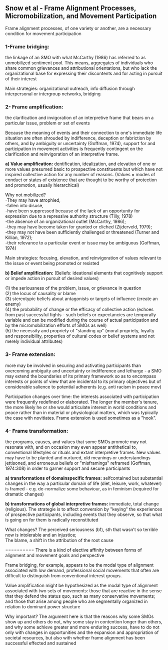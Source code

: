 ## Snow et al - Frame Alignment Processes, Micromobilization, and Movement Participation

Frame alignment processes, of one variety or another, are a necessary condition for movement participation

### 1-Frame bridging:     
the linkage of an SMO with what McCarthy (1986) has
referred to as unmobilized sentiment pool. This means,  aggregates of individuals who share common grievances and attributional orientations, but who lack the organizational base for expressing their discontents and for acting in pursuit of their interest

Main strategies: organizational outreach, info diffusion through interpersonal or intergroup networks, bridging

### 2- Frame amplification:    
the clarification and invigoration of an interpretive frame that bears on a particular issue, problem or set of events

Because the meaning of events and their connection to one's immediate life situation are often shrouded by indifference, deception or
fabriction by others, and by ambiguity or uncertainty (Goffman, 1974), support for and participation in movement activities is frequently contingent on the clarification and reinvigoration of an interpretive frame.

**a) Value amplification:** dentification, idealization, and elevation of one or more values presumed basic to prospective constituents but which have not inspired collective action for any number of reasons.  (Values = modes of conduct or states of existence that are thought to be worthy of protection and promotion, usually hierarchical) 

Why not mobilized?     
-They may have atrophied,      
-fallen into disuse,     
-have been suppressed because of the lack of an opportunity for expression due to a repressive authority structure (Tilly, 1978)     
-the absence of an organizational outlet (McCarthy, 1986);     
-they may have become taken for granted or cliched (Zijderveld, 1979);    
-they may not have been sufficiently challenged or threatened (Turner and Killian, 1972);    
-their relevance to a particular event or issue may be ambiguous (Goffman, 1974)

Main strategies: focusing, elevation, and reinvigoration of values relevant to the issue or event being promoted or resisted

**b) Belief amplification:** (Beliefs: ideational elements that cognitively support or impede action in pursuit of desired values) 

(1) the seriousness of the problem, issue, or grievance in question     
(2) the locus of causality or blame     
(3) stereotypic beliefs about antagonists or targets of influence (create an enemy)    
(4) the probability of change or the efficacy of collective action (echoes from past successful fights - such beliefs or expectancies are temporally variable and can be modified during the course of actual participation and by the micromobilization efforts of SMOs as well)    
(5) the necessity and propriety of "standing up"  (moral propriety, loyalty and responsibility, properties of cultural codes or belief systems and
not merely individual attributes)

### 3- Frame extension:    
more may be involved in securing and activating participants than overcoming ambiguity and uncertainty or indifference and letharge - a SMO may extend the boundaries of its primary framework so as to encompass interests or points of view that are incidental to its primary objectives but of considerable salience to potential adherents (e.g. anti racism in peace mov)

Participation changes over time: the interests associated with participation were frequently redefined or elaborated. The longer the member's tenure, the more likely he or she would articulate interest in world conditions and peace rather than in material or physiological matters, which was typically the case with novitiates. Frame extension is used sometimes as a "hook".

### 4- Frame transformation:    
the programs, causes, and values that some SMOs promote may not resonate with, and on occasion may even appear antithetical to, conventional lifestyles or rituals and extant interpretive frames. New values may have to be planted and nurtured, old meanings or understandings jettisoned, and erroneous beliefs or "misframings" reframed (Goffman, 1974:308) in order to garner support and secure participants

**a) transformations of domainspecific frames:** selfcontained but substantial changes in the way a particular domain of life (diet, leisure, work, whatever) is framed - e.g. de-normalize some behaviour, as in feminism (required for dramatic changes)

**b) transformations of global interpretive frames:** immediate, total change (religious). The strategie is to affect conversion by "keying" the  experiences of prospective participants, including events that they observe, so that what is going on for them is radically reconstituted 

What changes? 
The perceived seriousness (b1), sth that wasn't so terrible now is intolerable and an injustice;    
The blame, a shift in the attribution of the root cause

==========
There is a kind of elective affinity between forms of alignment and movement goals and perspective 

Frame bridging, for example, appears to be the modal type of alignment associated with low demand, professional social movements that often are difficult to distinguish from conventional interest groups.

Value amplification might be hypothesized as the modal type of alignment associated with two sets of movements: those that are reactive in the sense that they defend the status quo, such as many conservative movements; and those that arise among people who are segmentally organized in relation to dominant power structure

Why important? The argument here is that the reasons why some SMOs show up and others do not, why some stay in contention longer than others, and why some achieve greater and more enduring success, have to do not only with changes in opportunities and the expansion and appropriation of societal resources, but also with whether frame alignment has been successful effected and sustained

